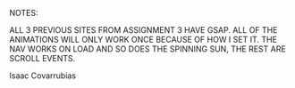 NOTES:

ALL 3 PREVIOUS SITES FROM ASSIGNMENT 3 HAVE GSAP. ALL OF THE ANIMATIONS WILL ONLY WORK
ONCE BECAUSE OF HOW I SET IT. THE NAV WORKS ON LOAD AND SO DOES THE SPINNING SUN, THE REST ARE SCROLL EVENTS. 

Isaac Covarrubias